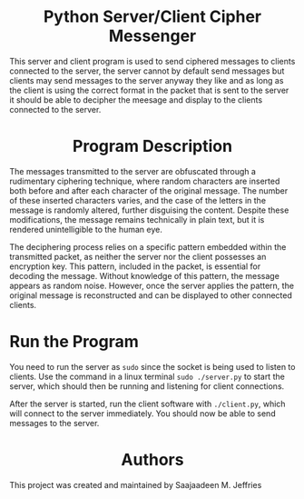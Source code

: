 <center><h1>Python Server/Client Cipher Messenger</h1></center>

This server and client program is used to send ciphered messages to clients connected to the server, the server cannot by default send messages but clients may send messages to the server anyway they like and as long as the client is using the correct format in the packet that is sent to the server it should be able to decipher the meesage and display to the clients connected to the server.

<center><h1>Program Description</h1></center>

The messages transmitted to the server are obfuscated through a rudimentary ciphering technique, where random characters are inserted both before and after each character of the original message. The number of these inserted characters varies, and the case of the letters in the message is randomly altered, further disguising the content. Despite these modifications, the message remains technically in plain text, but it is rendered unintelligible to the human eye.

The deciphering process relies on a specific pattern embedded within the transmitted packet, as neither the server nor the client possesses an encryption key. This pattern, included in the packet, is essential for decoding the message. Without knowledge of this pattern, the message appears as random noise. However, once the server applies the pattern, the original message is reconstructed and can be displayed to other connected clients.

# Run the Program
You need to run the server as `sudo` since the socket is being used to listen to clients. Use the command in a linux terminal `sudo ./server.py` to start the server, which should then be running and listening for client connections.

After the server is started, run the client software with `./client.py`, which will connect to the server immediately. You should now be able to send messages to the server.

<center><h1>Authors</h1></center>

This project was created and maintained by Saajaadeen M. Jeffries
